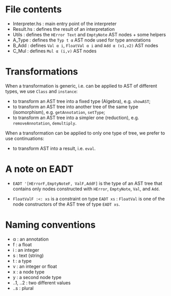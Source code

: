 # File contents

- Interpreter.hs : main entry point of the interpreter
- Result.hs : defines the result of an interpretation
- Utils : defines the `HError Text` and `EmptyNote` AST nodes + some helpers
- A_Type : defines the `Typ t α` AST node used for type annotations
- B_Add  : defines `Val α i`, `FloatVal α i` and `Add α (v1,v2)` AST nodes
- C_Mul  : defines `Mul α (i,v)` AST nodes

# Transformations

When a transformation is generic, i.e. can be applied to AST of different types, we use `Class` and `instance`:
- to transform an AST tree into a fixed type (Algebra), e.g. `showAST`;
- to transform an AST tree into another tree of the same type (isomorphism), e.g. `getAnnotation`, `setType`;
- to transform an AST tree into a simpler one (reduction), e.g. `removeAnnotation`, `demultiply`.

When a transformation can be applied to only one type of tree, we prefer to use continuations:
- to transform AST into a result, i.e. `eval`.



# A note on EADT

- `EADT '[HErrorF,EmptyNoteF, ValF,AddF]` is the type of an AST tree that contains only nodes constructed with `HError`, `EmptyNote`, `Val`, and `Add`.

- `FloatValF :<: xs` is a constraint on type `EADT xs` : `FloatVal` is one of the node constructors of the AST tree of type `EADT xs`.


# Naming conventions

- α : an annotation
- f : a float
- i : an integer
- s : text (string)
- t : a type
- v : an integer or float
- x : a node type
- y : a second node type
- ..1, ..2 : two different values
- ..s : plural